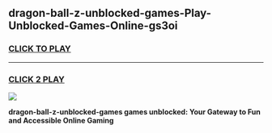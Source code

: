 
## dragon-ball-z-unblocked-games-Play-Unblocked-Games-Online-gs3oi
<h3>
<a href="https://premium76.site?title=dragon-ball-z-unblocked-games&ref=25A">CLICK TO PLAY</a></h3>
<hr>

<h3>
<a href="https://premium76.site?title=dragon-ball-z-unblocked-games&ref=25A">CLICK 2 PLAY</a>
  
</h3>

<a href="https://premium76.site?title=dragon-ball-z-unblocked-games&ref=25A"><img src="https://clearcache.store/games.png"></a>


**dragon-ball-z-unblocked-games games unblocked: Your Gateway to Fun and Accessible Online Gaming**
